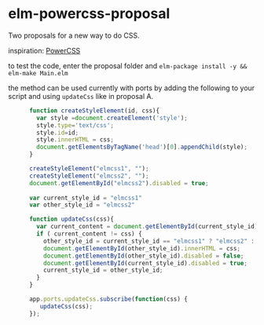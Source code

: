 # elm-powercss-proposal

Two proposals for a new way to do CSS. 

inspiration: [PowerCSS](http://powercss.org/)

to test the code, enter the proposal folder and `elm-package install -y && elm-make Main.elm`

the method can be used currently with ports by adding the following to your script and using `updateCss` like in proposal A. 


```javascript
      function createStyleElement(id, css){
        var style =document.createElement('style');
        style.type='text/css';
        style.id=id;
        style.innerHTML = css;
        document.getElementsByTagName('head')[0].appendChild(style);  
      }

      createStyleElement("elmcss1", "");
      createStyleElement("elmcss2", "");
      document.getElementById("elmcss2").disabled = true;
      
      var current_style_id = "elmcss1"
      var other_style_id = "elmcss2"

      function updateCss(css){
        var current_content = document.getElementById(current_style_id).innerHTML;
        if ( current_content != css) {
          other_style_id = current_style_id == "elmcss1" ? "elmcss2" : "elmcss1"
          document.getElementById(other_style_id).innerHTML = css;
          document.getElementById(other_style_id).disabled = false;
          document.getElementById(current_style_id).disabled = true;
          current_style_id = other_style_id;
        }
      }

      app.ports.updateCss.subscribe(function(css) {
         updateCss(css);
      });
```
